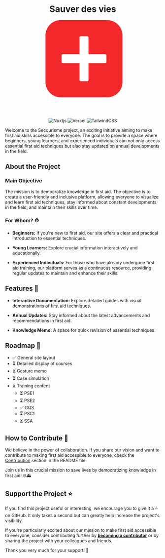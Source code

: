 <div align="center">
  
  # Sauver des vies
  &nbsp;
    <img src="./assets/svg/ico.svg" style="width: 250px; height: auto; margin-bottom: 50px;"> 
    
    
![Nuxtjs](https://img.shields.io/badge/Nuxt-002E3B?style=for-the-badge&logo=nuxtdotjs&logoColor=#00DC82)
![Vercel](https://img.shields.io/badge/vercel-%23000000.svg?style=for-the-badge&logo=vercel&logoColor=white)
![TailwindCSS](https://img.shields.io/badge/tailwindcss-%2338B2AC.svg?style=for-the-badge&logo=tailwind-css&logoColor=white)

</div>

Welcome to the Secourisme project, an exciting initiative aiming to make first aid skills accessible to everyone. The goal is to provide a space where beginners, young learners, and experienced individuals can not only access essential first aid techniques but also stay updated on annual developments in the field.

## About the Project

### Main Objective

The mission is to democratize knowledge in first aid. The objective is to create a user-friendly and inclusive platform, allowing everyone to visualize and learn first aid techniques, stay informed about constant developments in the field, and maintain their skills over time.

### For Whom? ⛑️

- **Beginners:** If you're new to first aid, our site offers a clear and practical introduction to essential techniques.
  
- **Young Learners:** Explore crucial information interactively and educationally.

- **Experienced Individuals:** For those who have already undergone first aid training, our platform serves as a continuous resource, providing regular updates to maintain and enhance their skills.

## Features 🚀

- **Interactive Documentation:** Explore detailed guides with visual demonstrations of first aid techniques.
  
- **Annual Updates:** Stay informed about the latest advancements and recommendations in first aid.

- **Knowledge Memo:** A space for quick revision of essential techniques.

## Roadmap 🎯

- ✅ General site layout
- ⏳ Detailed display of courses
- ⏳ Gesture memo
- ⏳ Case simulation
- ⏳ Training content
  - ⏳ PSE1
  - ⏳ PSE2
  - ✅ GQS
  - ⏳ PSC1
  - ⏳ SSA

## How to Contribute 🤝

We believe in the power of collaboration. If you share our vision and want to contribute to making first aid accessible to everyone, check the [Contribution](#contribution) section in the README file.

Join us in this crucial mission to save lives by democratizing knowledge in first aid! 🌐🚑

## Support the Project ⭐

If you find this project useful or interesting, we encourage you to give it a ⭐️ on GitHub. It only takes a second but can greatly help increase the project's visibility.

If you're particularly excited about our mission to make first aid accessible to everyone, consider contributing further by [**becoming a contributor**](#how-to-contribute) or by sharing the project with your colleagues and friends.

Thank you very much for your support! 🌟

